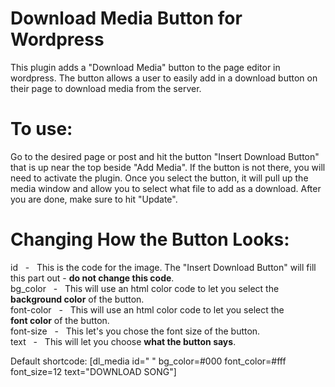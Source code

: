 # Download Media Button for Wordpress

This plugin adds a "Download Media" button to the page editor in wordpress. The button allows a user to easily add in a download button on their page to download media from the server. 



# To use:
Go to the desired page or post and hit the button "Insert Download Button" that is up near the top beside "Add Media". If the button is not there, you will need to activate the plugin. Once you select the button, it will pull up the media window and allow you to select what file to add as a download. After you are done, make sure to hit "Update".

# Changing How the Button Looks:
id   -   This is the code for the image. The "Insert Download Button" will fill this part out - <strong>do not change this code</strong>.<br>
bg_color   -   This will use an html color code to let you select the <strong>background color</strong> of the button.<br>
font-color   -   This will use an html color code to let you select the <strong>font color</strong> of the button.<br>
font-size   -   This let's you chose the font size of the button.<br>
text   -   This will let you choose <strong>what the button says</strong>.<br>

Default shortcode: [dl_media id=" " bg_color=#000 font_color=#fff font_size=12 text="DOWNLOAD SONG"]
